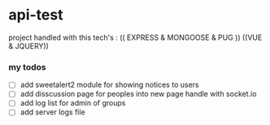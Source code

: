 # api-test

project handled with this tech's : (( EXPRESS & MONGOOSE & PUG )) ((VUE & JQUERY))


### my todos
- [ ] add sweetalert2 module for showing notices to users
- [ ] add disscussion page for peoples into new page handle with socket.io
- [ ] add log list for admin of groups 
- [ ] add server logs file